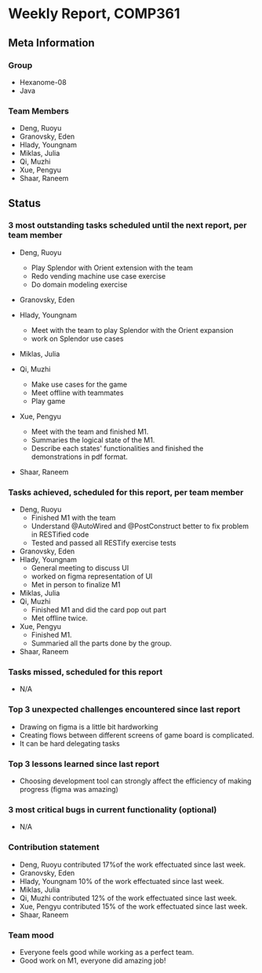 # Weekly Report, COMP361

## Meta Information

### Group

 * Hexanome-08
 * Java

### Team Members

 * Deng, Ruoyu
 * Granovsky, Eden
 * Hlady, Youngnam
 * Miklas, Julia
 * Qi, Muzhi
 * Xue, Pengyu
 * Shaar, Raneem

## Status

### 3 most outstanding tasks scheduled until the next report, per team member

 * Deng, Ruoyu
    * Play Splendor with Orient extension with the team
    * Redo vending machine use case exercise
    * Do domain modeling exercise
 * Granovsky, Eden
 * Hlady, Youngnam
    * Meet with the team to play Splendor with the Orient expansion
    * work on Splendor use cases

 * Miklas, Julia
 * Qi, Muzhi
    * Make use cases for the game
    * Meet offline with teammates
    * Play game
 * Xue, Pengyu
     * Meet with the team and finished M1.
     * Summaries the logical state of the M1.
     * Describe each states' functionalities and finished the demonstrations in pdf format.
 * Shaar, Raneem
### Tasks achieved, scheduled for this report, per team member

 * Deng, Ruoyu
    * Finished M1 with the team
    * Understand @AutoWired and @PostConstruct better to fix problem in RESTified code
    * Tested and passed all RESTify exercise tests
 * Granovsky, Eden
 * Hlady, Youngnam
    * General meeting to discuss UI
    * worked on figma representation of UI
    * Met in person to finalize M1
 * Miklas, Julia
 * Qi, Muzhi
    * Finished M1 and did the card pop out part
    * Met offline twice.
 * Xue, Pengyu
     * Finished M1.
     * Summaried all the parts done by the group.
 * Shaar, Raneem

### Tasks missed, scheduled for this report

 * N/A

### Top 3 unexpected challenges encountered since last report

 * Drawing on figma is a little bit hardworking
 * Creating flows between different screens of game board is complicated.
 * It can be hard delegating tasks 

### Top 3 lessons learned since last report

 * Choosing development tool can strongly affect the efficiency of making progress (figma was amazing)

### 3 most critical bugs in current functionality (optional)

  * N/A

### Contribution statement

 * Deng, Ruoyu contributed 17%of the work effectuated since last week.
 * Granovsky, Eden
 * Hlady, Youngnam 10% of the work effectuated since last week.
 * Miklas, Julia
 * Qi, Muzhi contributed 12% of the work effectuated since last week.
 * Xue, Pengyu contributed 15% of the work effectuated since last week.
 * Shaar, Raneem

### Team mood

 * Everyone feels good while working as a perfect team.
 * Good work on M1, everyone did amazing job!
